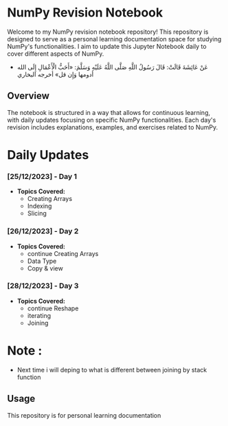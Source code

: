# NumPy Revision Notebook

Welcome to my NumPy revision notebook repository! This repository is designed to serve as a personal learning documentation space for studying NumPy's functionalities. I aim to update this Jupyter Notebook daily to cover different aspects of NumPy.

- عَنْ عَائِشَةَ قَالَتْ: قَالَ رَسُولُ اللَّهِ صَلَّى اللَّهُ عَلَيْهِ وَسَلَّمَ: «أَحَبُّ الْأَعْمَالِ إِلَى الله أدومها وَإِن قل» أخرجه البخاري

## **Overview**

The notebook is structured in a way that allows for continuous learning, with daily updates focusing on specific NumPy functionalities. Each day's revision includes explanations, examples, and exercises related to NumPy.

# **Daily Updates**

### [25/12/2023] - Day 1

- **Topics Covered:**
  - Creating Arrays
  - Indexing
  - Slicing

### [26/12/2023] - Day 2

- **Topics Covered:**
  - continue Creating Arrays
  - Data Type
  - Copy & view

### [28/12/2023] - Day 3

- **Topics Covered:**
  - continue Reshape
  - iterating
  - Joining
# **Note** :
- Next time i will deping to what is different between joining by stack function 

## Usage
This repository is  for personal learning documentation 
